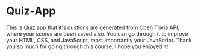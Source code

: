 # Quiz-App
This is Quiz app that it's qustions are generated from Open Trivia API, where your scores are been saved also.
You can go through it to improve your HTML, CSS, and JavaScript, most importantly your JavaScript.
Thank you so much for going through this course, I hope you enjoyed it!
